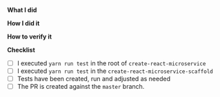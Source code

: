 <!--
Thanks a lot for your contribution, we really appreciate it! :heart:

If you haven't done so, please read through our `CONTRIBUTING.md` so we can accept your PR as fast as possible:
https://github.com/ImmoweltGroup/create-react-microservice/blob/master/CONTRIBUTING.md
-->

**What I did**

**How I did it**

**How to verify it**

**Checklist**

- [ ] I executed `yarn run test` in the root of `create-react-microservice`
- [ ] I executed `yarn run test` in the `create-react-microservice-scaffold`
- [ ] Tests have been created, run and adjusted as needed
- [ ] The PR is created against the `master` branch.
